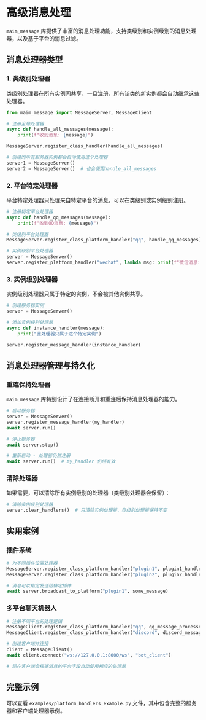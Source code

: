 # 高级消息处理

`maim_message` 库提供了丰富的消息处理功能，支持类级别和实例级别的消息处理器，以及基于平台的消息过滤。

## 消息处理器类型

### 1. 类级别处理器

类级别处理器在所有实例间共享，一旦注册，所有该类的新实例都会自动继承这些处理器。

```python
from maim_message import MessageServer, MessageClient

# 注册全局处理器
async def handle_all_messages(message):
    print(f"收到消息: {message}")

MessageServer.register_class_handler(handle_all_messages)

# 创建的所有服务器实例都会自动使用这个处理器
server1 = MessageServer()
server2 = MessageServer()  # 也会使用handle_all_messages
```

### 2. 平台特定处理器

平台特定处理器只处理来自特定平台的消息，可以在类级别或实例级别注册。

```python
# 注册特定平台处理器
async def handle_qq_messages(message):
    print(f"收到QQ消息: {message}")

# 类级别平台处理器
MessageServer.register_class_platform_handler("qq", handle_qq_messages)

# 实例级别平台处理器
server = MessageServer()
server.register_platform_handler("wechat", lambda msg: print(f"微信消息: {msg}"))
```

### 3. 实例级别处理器

实例级别处理器只属于特定的实例，不会被其他实例共享。

```python
# 创建服务器实例
server = MessageServer()

# 添加实例级别处理器
async def instance_handler(message):
    print("此处理器只属于这个特定实例")

server.register_message_handler(instance_handler)
```

## 消息处理器管理与持久化

### 重连保持处理器

`maim_message` 库特别设计了在连接断开和重连后保持消息处理器的能力。

```python
# 启动服务器
server = MessageServer()
server.register_message_handler(my_handler)
await server.run()

# 停止服务器
await server.stop()

# 重新启动 - 处理器仍然注册
await server.run()  # my_handler 仍然有效
```

### 清除处理器

如果需要，可以清除所有实例级别的处理器（类级别处理器会保留）：

```python
# 清除实例级别处理器
server.clear_handlers()  # 只清除实例处理器，类级别处理器保持不变
```

## 实用案例

### 插件系统

```python
# 为不同插件设置处理器
MessageServer.register_class_platform_handler("plugin1", plugin1_handler)
MessageServer.register_class_platform_handler("plugin2", plugin2_handler)

# 消息可以指定发送给特定插件
await server.broadcast_to_platform("plugin1", some_message)
```

### 多平台聊天机器人

```python
# 注册不同平台的处理逻辑
MessageClient.register_class_platform_handler("qq", qq_message_processor)
MessageClient.register_class_platform_handler("discord", discord_message_processor)

# 创建客户端并连接
client = MessageClient()
await client.connect("ws://127.0.0.1:8000/ws", "bot_client")

# 现在客户端会根据消息的平台字段自动使用相应的处理器
```

## 完整示例

可以查看 `examples/platform_handlers_example.py` 文件，其中包含完整的服务器和客户端处理器示例。
